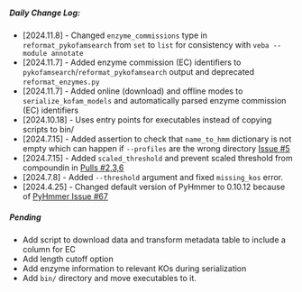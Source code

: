 ##### Daily Change Log:

* [2024.11.8] - Changed `enzyme_commissions` type in `reformat_pykofamsearch` from `set` to `list` for consistency with `veba --module annotate`
* [2024.11.7] - Added enzyme commission (EC) identifiers to `pykofamsearch`/`reformat_pykofamsearch` output and deprecated `reformat_enzymes.py`
* [2024.11.7] - Added online (download) and offline modes to `serialize_kofam_models` and automatically parsed enzyme commission (EC) identifiers
* [2024.10.18] - Uses entry points for executables instead of copying scripts to bin/
* [2024.7.15] - Added assertion to check that `name_to_hmm` dictionary is not empty which can happen if `--profiles` are the wrong directory [Issue #5](https://github.com/jolespin/pykofamsearch/issues/5)
* [2024.7.15] - Added `scaled_threshold` and prevent scaled threshold from compoundin in [Pulls #2,3,6](https://github.com/jolespin/pykofamsearch/pull/6)
* [2024.7.8] - Added `--threshold` argument and fixed `missing_kos` error.
* [2024.4.25] - Changed default version of PyHmmer to 0.10.12 because of [PyHmmer Issue #67](https://github.com/althonos/pyhmmer/issues/67)

##### Pending
* Add script to download data and transform metadata table to include a column for EC
* Add length cutoff option
* Add enzyme information to relevant KOs during serialization
* Add `bin/` directory and move executables to it.

